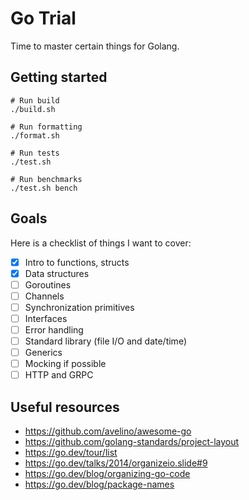 # Go Trial

Time to master certain things for Golang.

## Getting started

```shell
# Run build
./build.sh

# Run formatting
./format.sh

# Run tests
./test.sh

# Run benchmarks
./test.sh bench
```

## Goals

Here is a checklist of things I want to cover:

- [x] Intro to functions, structs
- [x] Data structures
- [ ] Goroutines
- [ ] Channels
- [ ] Synchronization primitives
- [ ] Interfaces
- [ ] Error handling
- [ ] Standard library (file I/O and date/time)
- [ ] Generics
- [ ] Mocking if possible
- [ ] HTTP and GRPC

## Useful resources

- <https://github.com/avelino/awesome-go>
- <https://github.com/golang-standards/project-layout>
- <https://go.dev/tour/list>
- <https://go.dev/talks/2014/organizeio.slide#9>
- <https://go.dev/blog/organizing-go-code>
- <https://go.dev/blog/package-names>
